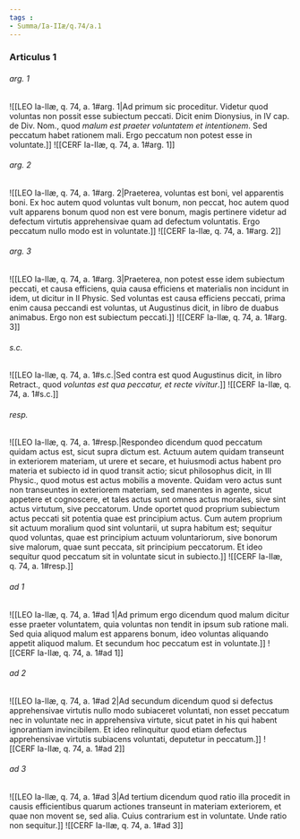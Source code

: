 ```yaml
---
tags : 
- Summa/Ia-IIæ/q.74/a.1
---
```


### Articulus 1

###### arg. 1
![[LEO Ia-IIæ, q. 74, a. 1#arg. 1|Ad primum sic proceditur. Videtur quod voluntas non possit esse subiectum peccati. Dicit enim Dionysius, in IV cap. de Div. Nom., quod *malum est praeter voluntatem et intentionem*. Sed peccatum habet rationem mali. Ergo peccatum non potest esse in voluntate.]]
![[CERF Ia-IIæ, q. 74, a. 1#arg. 1]]

###### arg. 2
![[LEO Ia-IIæ, q. 74, a. 1#arg. 2|Praeterea, voluntas est boni, vel apparentis boni. Ex hoc autem quod voluntas vult bonum, non peccat, hoc autem quod vult apparens bonum quod non est vere bonum, magis pertinere videtur ad defectum virtutis apprehensivae quam ad defectum voluntatis. Ergo peccatum nullo modo est in voluntate.]]
![[CERF Ia-IIæ, q. 74, a. 1#arg. 2]]

###### arg. 3
![[LEO Ia-IIæ, q. 74, a. 1#arg. 3|Praeterea, non potest esse idem subiectum peccati, et causa efficiens, quia causa efficiens et materialis non incidunt in idem, ut dicitur in II Physic. Sed voluntas est causa efficiens peccati, prima enim causa peccandi est voluntas, ut Augustinus dicit, in libro de duabus animabus. Ergo non est subiectum peccati.]]
![[CERF Ia-IIæ, q. 74, a. 1#arg. 3]]

###### s.c.
![[LEO Ia-IIæ, q. 74, a. 1#s.c.|Sed contra est quod Augustinus dicit, in libro Retract., quod *voluntas est qua peccatur, et recte vivitur*.]]
![[CERF Ia-IIæ, q. 74, a. 1#s.c.]]

###### resp.
![[LEO Ia-IIæ, q. 74, a. 1#resp.|Respondeo dicendum quod peccatum quidam actus est, sicut supra dictum est. Actuum autem quidam transeunt in exteriorem materiam, ut urere et secare, et huiusmodi actus habent pro materia et subiecto id in quod transit actio; sicut philosophus dicit, in III Physic., quod motus est actus mobilis a movente. Quidam vero actus sunt non transeuntes in exteriorem materiam, sed manentes in agente, sicut appetere et cognoscere, et tales actus sunt omnes actus morales, sive sint actus virtutum, sive peccatorum. Unde oportet quod proprium subiectum actus peccati sit potentia quae est principium actus. Cum autem proprium sit actuum moralium quod sint voluntarii, ut supra habitum est; sequitur quod voluntas, quae est principium actuum voluntariorum, sive bonorum sive malorum, quae sunt peccata, sit principium peccatorum. Et ideo sequitur quod peccatum sit in voluntate sicut in subiecto.]]
![[CERF Ia-IIæ, q. 74, a. 1#resp.]]

###### ad 1
![[LEO Ia-IIæ, q. 74, a. 1#ad 1|Ad primum ergo dicendum quod malum dicitur esse praeter voluntatem, quia voluntas non tendit in ipsum sub ratione mali. Sed quia aliquod malum est apparens bonum, ideo voluntas aliquando appetit aliquod malum. Et secundum hoc peccatum est in voluntate.]]
![[CERF Ia-IIæ, q. 74, a. 1#ad 1]]

###### ad 2
![[LEO Ia-IIæ, q. 74, a. 1#ad 2|Ad secundum dicendum quod si defectus apprehensivae virtutis nullo modo subiaceret voluntati, non esset peccatum nec in voluntate nec in apprehensiva virtute, sicut patet in his qui habent ignorantiam invincibilem. Et ideo relinquitur quod etiam defectus apprehensivae virtutis subiacens voluntati, deputetur in peccatum.]]
![[CERF Ia-IIæ, q. 74, a. 1#ad 2]]

###### ad 3
![[LEO Ia-IIæ, q. 74, a. 1#ad 3|Ad tertium dicendum quod ratio illa procedit in causis efficientibus quarum actiones transeunt in materiam exteriorem, et quae non movent se, sed alia. Cuius contrarium est in voluntate. Unde ratio non sequitur.]]
![[CERF Ia-IIæ, q. 74, a. 1#ad 3]]

